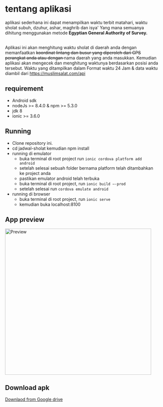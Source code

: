 # tentang aplikasi
aplikasi sederhana ini dapat menampilkan waktu terbit matahari, waktu sholat subuh, dzuhur, ashar, maghrib dan isya' Yang mana semuanya dihitung menggunakan metode <strong>Egyptian General Authority of Survey.</strong>
<br><br>

Aplikasi ini akan menghitung waktu sholat di daerah anda dengan memanfaatkan <del> koordinat lintang dan busur yang diperoleh dari GPS perangkat anda atau dengan </del> nama daerah yang anda masukkan. Kemudian aplikasi akan mengecek dan menghitung waktunya berdasarkan posisi anda tersebut. Waktu yang ditampilkan dalam Format waktu 24 Jam & data waktu diambil dari https://muslimsalat.com/api

## requirement

 * Android sdk
 * nodeJs >= 8.4.0 & npm >= 5.3.0
 * jdk 8
 * ionic >= 3.6.0


## Running
 * Clone repository ini.
 * cd jadwal-sholat kemudian npm install
 * running di emulator
      * buka terminal di root project run `ionic cordova platform add android`
      * setelah selesai sebuah folder bernama platform telah ditambahkan ke project anda
      * pastikan emulator android telah terbuka
      * buka terminal di root project, run `ionic build –-prod`
      * setelah selesai run `cordova emulate android`
 * running di browser
      * buka terminal di root project, run `ionic serve` 
      * kemudian buka localhost:8100


 ## App preview
 <img src="https://firebasestorage.googleapis.com/v0/b/ionic2-1afad.appspot.com/o/terbit.gif?alt=media&token=3a37ecc8-7cb1-4e75-bb46-8c6b17bdcdfa" alt="Preview" height=480>


 ## Download apk

<a href="https://drive.google.com/open?id=0Bxp6Hpy2uQydMFlsbTFxTjlMc3c">Downlaod from Google drive</a>
